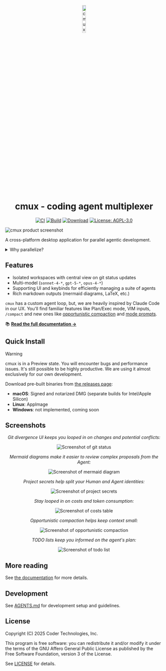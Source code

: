 <div align="center">

<img src="docs/img/logo.webp" alt="cmux logo" width="15%" />

# cmux - coding agent multiplexer

[![CI](https://github.com/coder/cmux/actions/workflows/ci.yml/badge.svg)](https://github.com/coder/cmux/actions/workflows/ci.yml)
[![Build](https://github.com/coder/cmux/actions/workflows/build.yml/badge.svg)](https://github.com/coder/cmux/actions/workflows/build.yml)
[![Download](https://img.shields.io/badge/Download-Releases-purple)](https://github.com/coder/cmux/releases)
[![License: AGPL-3.0](https://img.shields.io/badge/License-AGPL%203.0-blue.svg)](LICENSE)

</div>

![cmux product screenshot](docs/img/product-hero.webp)

A cross-platform desktop application for parallel agentic development.

<details>
<summary>Why parallelize?</summary>

Here are some specific use cases we enable:

- **Contextual continuity between relevant changes**:
  - e.g. create a workspace for `code-review`, `refactor`, and `new-feature`
- **GPT-5-Pro**: use the slow but powerful GPT-5-Pro for complex issues
  - Run in the background for hours on end
  - The stream will automatically resume after restarts or intermittent connection issues. If the model completes early we will show an indicator.
- **A/B testing**: run multiple workspaces in parallel on the same problem but different approaches,
  abandon the bad ones.
- **Tangent exploration**: launch tangents in `cmux` away from main work

</details>

## Features

- Isolated workspaces with central view on git status updates
- Multi-model (`sonnet-4-*`, `gpt-5-*`, `opus-4-*`)
- Supporting UI and keybinds for efficiently managing a suite of agents
- Rich markdown outputs (mermaid diagrams, LaTeX, etc.)

`cmux` has a custom agent loop, but, we are heavily inspired by Claude Code in our
UX. You'll find familiar features like Plan/Exec mode, VIM inputs, `/compact` and new ones
like [opportunistic compaction](https://cmux.io/context-management.html) and [mode prompts](https://cmux.io/instruction-files.html#mode-prompts).

📚 **[Read the full documentation →](https://cmux.io)**

## Quick Install

> [!WARNING]  
> cmux is in a Preview state. You will encounter bugs and performance issues.
> It's still possible to be highly productive. We are using it almost exclusively for our own development.

Download pre-built binaries from [the releases page](https://github.com/coder/cmux/releases):

- **macOS**: Signed and notarized DMG (separate builds for Intel/Apple Silicon)
- **Linux**: AppImage
- **Windows**: not implemented, coming soon

## Screenshots

<div align="center">
  <p><em>Git divergence UI keeps you looped in on changes and potential conflicts:</em></p>
  <img src="./docs/img/git-status.webp" alt="Screenshot of git status" />
</div>

<div align="center">
  <p><em>Mermaid diagrams make it easier to review complex proposals from the Agent:</em></p>
  <img src="./docs/img/plan-mermaid.webp" alt="Screenshot of mermaid diagram" />
</div>

<div align="center">
  <p><em>Project secrets help split your Human and Agent identities:</em></p>
  <img src="./docs/img/project-secrets.webp" alt="Screenshot of project secrets" />
</div>

<div align="center">
  <p><em>Stay looped in on costs and token consumption:</em></p>
  <img src="./docs/img/costs-tab.webp" alt="Screenshot of costs table" />
</div>

<div align="center">
  <p><em>Opportunistic compaction helps keep context small:</em></p>
  <img src="./docs/img/opportunistic-compaction.webp" alt="Screenshot of opportunistic compaction" />
</div>

<div align="center">
  <p><em>TODO lists keep you informed on the agent's plan:</em></p>
  <img src="./docs/img/todo.webp" alt="Screenshot of todo list" />
</div>

## More reading

See [the documentation](https://cmux.io) for more details.

## Development

See [AGENTS.md](./AGENTS.md) for development setup and guidelines.

## License

Copyright (C) 2025 Coder Technologies, Inc.

This program is free software: you can redistribute it and/or modify it under the terms of the GNU Affero General Public License as published by the Free Software Foundation, version 3 of the License.

See [LICENSE](./LICENSE) for details.
